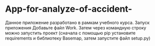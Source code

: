 # App-for-analyze-of-accident-
Данное приложение разработано в рамкам учебного курса.
Запуск приложения
Добавьте файл Work. Затем через командную строку можно запустить проект (сначала с помощью pip установите requirements и библиотеку Basemap, затем запустите файл setup.py)
